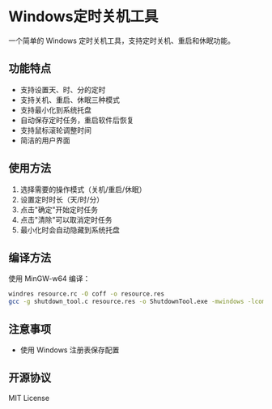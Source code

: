 # Windows定时关机工具

一个简单的 Windows 定时关机工具，支持定时关机、重启和休眠功能。

## 功能特点

- 支持设置天、时、分的定时
- 支持关机、重启、休眠三种模式
- 支持最小化到系统托盘
- 自动保存定时任务，重启软件后恢复
- 支持鼠标滚轮调整时间
- 简洁的用户界面

## 使用方法

1. 选择需要的操作模式（关机/重启/休眠）
2. 设置定时时长（天/时/分）
3. 点击"确定"开始定时任务
4. 点击"清除"可以取消定时任务
5. 最小化时会自动隐藏到系统托盘

## 编译方法

使用 MinGW-w64 编译：

```bash
windres resource.rc -O coff -o resource.res
gcc -g shutdown_tool.c resource.res -o ShutdownTool.exe -mwindows -lcomctl32 -municode
```

## 注意事项

- 使用 Windows 注册表保存配置

## 开源协议

MIT License